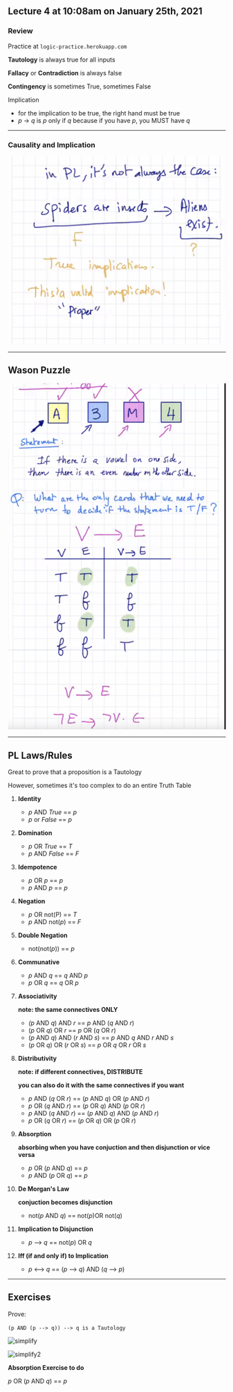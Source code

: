 ## Lecture 4 at 10:08am on January 25th, 2021

### Review

Practice at ```logic-practice.herokuapp.com```

**Tautology** is always true for all inputs

**Fallacy** or **Contradiction** is always false 

**Contingency** is sometimes True, sometimes False

Implication

- for the implication to be true, the right hand must be true
- *p* -> *q* is *p* only if *q* because if you have *p*, you MUST have *q*

---

### Causality and Implication

![valid](./Lect4-img/valid.png)

---

## Wason Puzzle

![wason](./Lect4-img/wason.png)

---

## PL Laws/Rules

Great to prove that a proposition is a Tautology

However, sometimes it's too complex to do an entire Truth Table

1. **Identity**
   - *p* AND *True* == *p*
   - *p* or *False* == *p*
2. **Domination**
   - *p* OR *True* == *T*
   - *p* AND *False* == *F*
3. **Idempotence**
   - *p* OR *p* == *p*
   - *p* AND *p* == *p*
4. **Negation**
   - *p* OR not(P) == *T*
   - *p* AND not(*p*) == *F*
5. **Double Negation**
   - not(not(*p*)) == *p*
6. **Communative**
   - *p* AND *q* == *q* AND *p*
   - *p* OR *q* == *q* OR *p*

7. **Associativity**

   **note: the same connectives ONLY**

   - *(p* AND *q*) AND *r* == *p* AND (*q* AND *r*)
   - (*p* OR *q*) OR *r* == *p* OR (*q* OR *r*)
   - (*p* AND *q*) AND (*r* AND *s*) == *p* AND *q* AND *r* AND *s*
   - (*p* OR *q*) OR (*r* OR *s*) == *p* OR *q* OR *r* OR *s*

8. **Distributivity**

   **note: if different connectives, DISTRIBUTE**

   **you can also do it with the same connectives if you want**

   - *p* AND (*q* OR *r*) == (*p* AND *q*) OR (*p* AND *r*)
   - *p* OR (*q* AND *r*) == (*p* OR *q*) AND (*p* OR *r*)
   - *p* AND (*q* AND *r*) == (*p* AND *q*) AND (*p* AND *r*)
   - *p* OR (*q* OR *r*) == (*p* OR *q*) OR (*p* OR *r*)

9. **Absorption**

   **absorbing when you have conjuction and then disjunction or vice versa**

   - *p* OR (*p* AND *q*) == *p*
   - *p* AND (*p* OR *q*) == *p*

10. **De Morgan's Law**

    **conjuction becomes disjunction**

    - not(*p* AND *q*) == not(*p*)OR not(*q*)

11. **Implication to Disjunction**

    - *p* --> *q* == not(*p*) OR *q*

12. **Iff (if and only if) to Implication**

    - *p* <--> *q* == (*p* --> *q*) AND (*q* --> *p*)

---

## Exercises

Prove:

```(p AND (p --> q)) --> q is a Tautology```

![simplify](./Lect4-img/simplify.png)

![simplify2](./Lect4-img/simplify2.png)

**Absorption Exercise to do**

*p* OR (*p* AND *q*) == *p*

